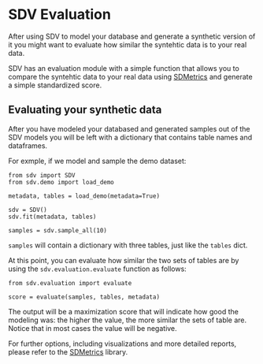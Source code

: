 # SDV Evaluation

After using SDV to model your database and generate a synthetic version of it you
might want to evaluate how similar the syntehtic data is to your real data.

SDV has an evaluation module with a simple function that allows you to compare
the syntehtic data to your real data using [SDMetrics](https://github.com/sdv-dev/SDMetrics) and
generate a simple standardized score.

## Evaluating your synthetic data

After you have modeled your databased and generated samples out of the SDV models
you will be left with a dictionary that contains table names and dataframes.

For exmple, if we model and sample the demo dataset:

```python3
from sdv import SDV
from sdv.demo import load_demo

metadata, tables = load_demo(metadata=True)

sdv = SDV()
sdv.fit(metadata, tables)

samples = sdv.sample_all(10)
```

`samples` will contain a dictionary with three tables, just like the `tables` dict.


At this point, you can evaluate how similar the two sets of tables are by using the
`sdv.evaluation.evaluate` function as follows:

```
from sdv.evaluation import evaluate

score = evaluate(samples, tables, metadata)
```

The output will be a maximization score that will indicate how good the modeling was:
the higher the value, the more similar the sets of table are. Notice that in most cases
the value will be negative.

For further options, including visualizations and more detailed reports, please refer to
the [SDMetrics](https://github.com/sdv-dev/SDMetrics) library.
